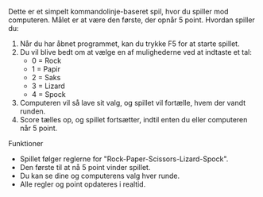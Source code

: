 Dette er et simpelt kommandolinje-baseret spil, hvor du spiller mod computeren. Målet er at være den første, der opnår 5 point.
Hvordan spiller du:
1. Når du har åbnet programmet, kan du trykke F5 for at starte spillet.
2. Du vil blive bedt om at vælge en af mulighederne ved at indtaste et tal:
   - 0 = Rock
   - 1 = Papir
   - 2 = Saks
   - 3 = Lizard
   - 4 = Spock
3. Computeren vil så lave sit valg, og spillet vil fortælle, hvem der vandt runden.
4. Score tælles op, og spillet fortsætter, indtil enten du eller computeren når 5 point.

Funktioner
- Spillet følger reglerne for "Rock-Paper-Scissors-Lizard-Spock".
- Den første til at nå 5 point vinder spillet.
- Du kan se dine og computerens valg hver runde.
- Alle regler og point opdateres i realtid.